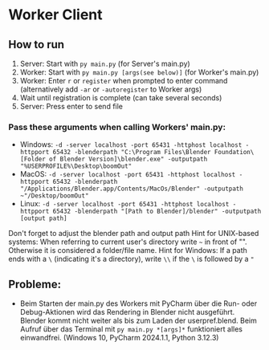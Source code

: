 # Worker Client

## How to run
1. Server: Start with `py main.py` (for Server's main.py)
2. Worker: Start with `py main.py [args(see below)]` (for Worker's main.py)
3. Worker: Enter `r` or `register` when prompted to enter command (alternatively add `-ar` or `-autoregister` to Worker args)
4. Wait until registration is complete (can take several seconds)
5. Server: Press enter to send file

### Pass these arguments when calling Workers' main.py:

- Windows:    `-d -server localhost -port 65431 -httphost localhost -httpport 65432 -blenderpath "C:\Program Files\Blender Foundation\[Folder of Blender Version]\blender.exe" -outputpath "%USERPROFILE%\Desktop\boomOut"`
- MacOS:      `-d -server localhost -port 65431 -httphost localhost -httpport 65432 -blenderpath "/Applications/Blender.app/Contents/MacOs/Blender" -outputpath ~"/Desktop/boomOut"`
- Linux:      `-d -server localhost -port 65431 -httphost localhost -httpport 65432 -blenderpath "[Path to Blender]/blender" -outputpath [output path]`

Don't forget to adjust the blender path and output path
Hint for UNIX-based systems: When referring to current user's directory write `~` in front of "". Otherwise it is considered a folder/file name.
Hint for Windows: If a path ends with a `\` (indicating it's a directory), write `\\` if the `\` is followed by a `"` 

## Probleme:
- Beim Starten der main.py des Workers mit PyCharm über die Run- oder Debug-Aktionen wird das Rendering in Blender nicht
ausgeführt. Blender kommt nicht weiter als bis zum Laden der userpref.blend. Beim Aufruf über das Terminal mit
`py main.py *[args]*` funktioniert alles einwandfrei. (Windows 10, PyCharm 2024.1.1, Python 3.12.3)